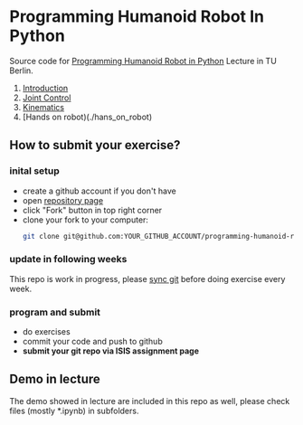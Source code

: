 Programming Humanoid Robot In Python
====================================

Source code for [Programming Humanoid Robot in Python](http://www.dainamite.de/programming-humanoid-robot-in-python/) Lecture in TU Berlin.

1. [Introduction](./introduction)
2. [Joint Control](./joint_control)
3. [Kinematics](./kinematics)
4. [Hands on robot)(./hans_on_robot)

## How to submit your exercise?
### inital setup
* create a github account if you don't have
* open [repository page](https://github.com/DAInamite/programming-humanoid-robot-in-python)
* click "Fork" button in top right corner
* clone your fork to your computer:
  ```sh
  git clone git@github.com:YOUR_GITHUB_ACCOUNT/programming-humanoid-robot-in-python.git
  ```

### update in following weeks
This repo is work in progress, please [sync git](https://help.github.com/articles/syncing-a-fork/) before doing exercise every week.

### program and submit

* do exercises
* commit your code and push to github
* **submit your git repo via ISIS assignment page**

## Demo in lecture
The demo showed in lecture are included in this repo as well, please check files (mostly *.ipynb) in subfolders.
